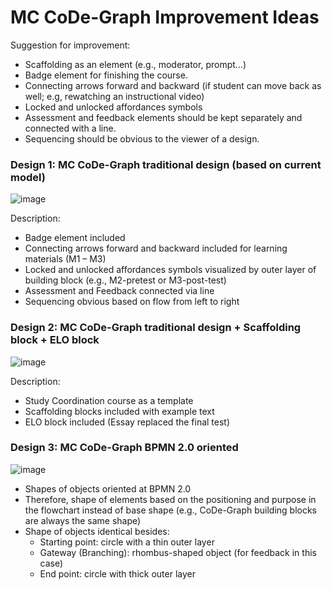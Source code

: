# MC CoDe-Graph Improvement Ideas

Suggestion for improvement:
- Scaffolding as an element (e.g., moderator, prompt…)
- Badge element for finishing the course.
- Connecting arrows forward and backward (if student can move back as well; e.g, rewatching an instructional video)
- Locked and unlocked affordances symbols
- Assessment and feedback elements should be kept separately and connected with a line.
- Sequencing should be obvious to the viewer of a design.

### Design 1: MC CoDe-Graph traditional design (based on current model)
![image](https://github.com/johari3275/CoDeGraph/assets/111693027/38a51b60-36da-43a8-b0f7-029895553910)

Description:
- Badge element included
- Connecting arrows forward and backward included for learning materials (M1 – M3)
- Locked and unlocked affordances symbols visualized by outer layer of building block (e.g., M2-pretest or M3-post-test)
- Assessment and Feedback connected via line
- Sequencing obvious based on flow from left to right

### Design 2: MC CoDe-Graph traditional design + Scaffolding block + ELO block
![image](https://github.com/johari3275/CoDeGraph/assets/111693027/07a46cff-f60c-4dcc-a5df-4691901e380a)

Description:
- Study Coordination course as a template
- Scaffolding blocks included with example text
- ELO block included (Essay replaced the final test)

### Design 3: MC CoDe-Graph BPMN 2.0 oriented
![image](https://github.com/johari3275/CoDeGraph/assets/111693027/62bc849d-0395-4c33-8734-0d57b9589200)

- Shapes of objects oriented at BPMN 2.0
- Therefore, shape of elements based on the positioning and purpose in the flowchart instead of base shape (e.g., CoDe-Graph building blocks are always the same shape)
- Shape of objects identical besides:
  - Starting point: circle with a thin outer layer
  - Gateway (Branching): rhombus-shaped object (for feedback in this case)
  - End point: circle with thick outer layer
